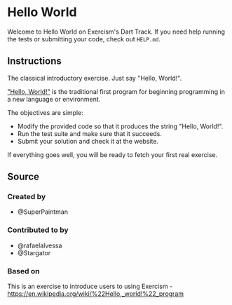 # Hello World

Welcome to Hello World on Exercism's Dart Track.
If you need help running the tests or submitting your code, check out `HELP.md`.

## Instructions

The classical introductory exercise.
Just say "Hello, World!".

["Hello, World!"][hello-world] is the traditional first program for beginning programming in a new language or environment.

The objectives are simple:

- Modify the provided code so that it produces the string "Hello, World!".
- Run the test suite and make sure that it succeeds.
- Submit your solution and check it at the website.

If everything goes well, you will be ready to fetch your first real exercise.

[hello-world]: https://en.wikipedia.org/wiki/%22Hello,_world!%22_program

## Source

### Created by

- @SuperPaintman

### Contributed to by

- @rafaelalvessa
- @Stargator

### Based on

This is an exercise to introduce users to using Exercism - <https://en.wikipedia.org/wiki/%22Hello,_world!%22_program>

